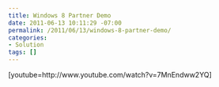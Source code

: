 ```yaml
---
title: Windows 8 Partner Demo
date: 2011-06-13 10:11:29 -07:00
permalink: /2011/06/13/windows-8-partner-demo/
categories:
- Solution
tags: []
---
```

<div style="display:inline;float:none;margin:0;padding:0;" id="scid:5737277B-5D6D-4f48-ABFC-DD9C333F4C5D:f3d4c1f8-8f62-40cc-847d-6420ff0dfb17" class="wlWriterEditableSmartContent"><div>[youtube=http://www.youtube.com/watch?v=7MnEndww2YQ]</div></div>